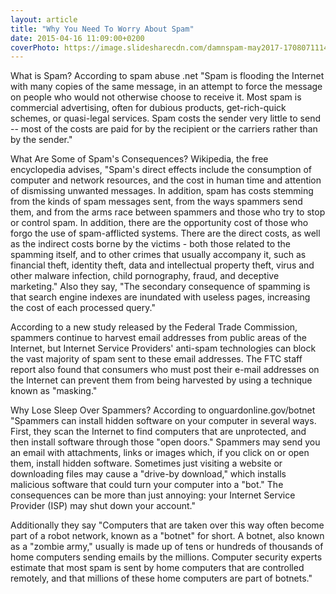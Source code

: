 ```yaml
---
layout: article
title: "Why You Need To Worry About Spam"
date: 2015-04-16 11:09:00+0200
coverPhoto: https://image.slidesharecdn.com/damnspam-may2017-170807111435/95/damn-spam-what-you-need-to-know-about-avoiding-spam-filters-1-638.jpg?cb=1502112557
---
```



What is Spam? According to spam abuse .net "Spam is flooding the Internet with many copies of the same message, in an attempt to force the message on people who would not otherwise choose to receive it. Most spam is commercial advertising, often for dubious products, get-rich-quick schemes, or quasi-legal services. Spam costs the sender very little to send -- most of the costs are paid for by the recipient or the carriers rather than by the sender."

What Are Some of Spam's Consequences? Wikipedia, the free encyclopedia advises, "Spam's direct effects include the consumption of computer and network resources, and the cost in human time and attention of dismissing unwanted messages. In addition, spam has costs stemming from the kinds of spam messages sent, from the ways spammers send them, and from the arms race between spammers and those who try to stop or control spam. In addition, there are the opportunity cost of those who forgo the use of spam-afflicted systems. There are the direct costs, as well as the indirect costs borne by the victims - both those related to the spamming itself, and to other crimes that usually accompany it, such as financial theft, identity theft, data and intellectual property theft, virus and other malware infection, child pornography, fraud, and deceptive marketing." Also they say, "The secondary consequence of spamming is that search engine indexes are inundated with useless pages, increasing the cost of each processed query."

According to a new study released by the Federal Trade Commission, spammers continue to harvest email addresses from public areas of the Internet, but Internet Service Providers' anti-spam technologies can block the vast majority of spam sent to these email addresses. The FTC staff report also found that consumers who must post their e-mail addresses on the Internet can prevent them from being harvested by using a technique known as "masking."

Why Lose Sleep Over Spammers? According to onguardonline.gov/botnet "Spammers can install hidden software on your computer in several ways. First, they scan the Internet to find computers that are unprotected, and then install software through those "open doors." Spammers may send you an email with attachments, links or images which, if you click on or open them, install hidden software. Sometimes just visiting a website or downloading files may cause a "drive-by download," which installs malicious software that could turn your computer into a "bot." The consequences can be more than just annoying: your Internet Service Provider (ISP) may shut down your account."

Additionally they say "Computers that are taken over this way often become part of a robot network, known as a "botnet" for short. A botnet, also known as a "zombie army," usually is made up of tens or hundreds of thousands of home computers sending emails by the millions. Computer security experts estimate that most spam is sent by home computers that are controlled remotely, and that millions of these home computers are part of botnets."